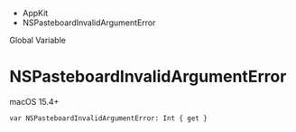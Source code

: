 

- AppKit
-  NSPasteboardInvalidArgumentError 

Global Variable

# NSPasteboardInvalidArgumentError

macOS 15.4+

``` source
var NSPasteboardInvalidArgumentError: Int { get }
```

